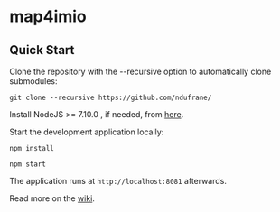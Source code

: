 map4imio
==========

Quick Start
------------

Clone the repository with the --recursive option to automatically clone submodules:

`git clone --recursive https://github.com/ndufrane/`

Install NodeJS >= 7.10.0 , if needed, from [here](https://nodejs.org/en/download/releases/).

Start the development application locally:

`npm install`

`npm start`

The application runs at `http://localhost:8081` afterwards.

Read more on the [wiki](https://github.com/ndufrane//wiki).
